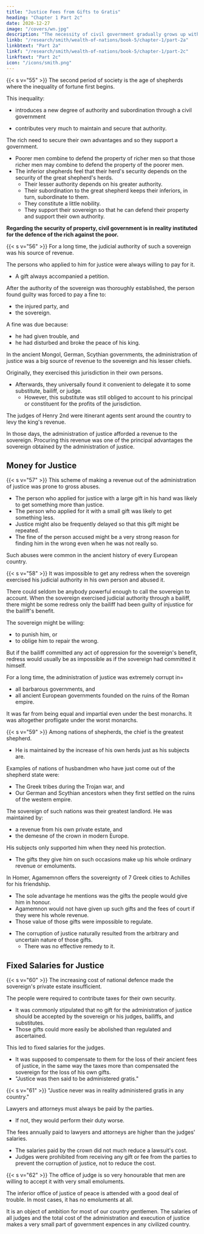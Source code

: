 ```yaml
---
title: "Justice Fees from Gifts to Gratis"
heading: "Chapter 1 Part 2c"
date: 2020-12-27
image: "/covers/wn.jpg"
description: "The necessity of civil government gradually grows up with the acquisition of valuable property"
linkb: "/research/smith/wealth-of-nations/book-5/chapter-1/part-2a"
linkbtext: "Part 2a"
linkf: "/research/smith/wealth-of-nations/book-5/chapter-1/part-2c"
linkftext: "Part 2c"
icon: "/icons/smith.png"
---
```



{{< s v="55" >}} The second period of society is the age of shepherds where the inequality of fortune first begins.

This inequality:
- introduces a new degree of authority and subordination through a civil government
<!-- It seems to do this naturally and independent of that necessity.
    The consideration of that necessity comes afterwards. -->
- contributes very much to maintain and secure that authority<!--  and subordination -->.

The rich need to <!--  are necessarily interested to support those who --> secure <!-- them in --> their own advantages and so they support a government.
- Poorer men combine to defend the property of richer men so that those richer men may combine to defend the property of the poorer men.
- The inferior shepherds feel that their herd's security depends on the security of the great shepherd's herds.
  - Their lesser authority depends on his greater authority.
  - Their subordination to the great shepherd keeps their inferiors, in turn, subordinate to them.
  - They constitute a little nobility.
  - They support their sovereign so that he can defend their property and support their own authority.

**Regarding the security of property, civil government is in reality instituted for the defence of the rich against the poor.**


{{< s v="56" >}} For a long time, the judicial authority of such a sovereign was his source of revenue.

The persons who applied to him for justice were always willing to pay for it.
- A gift always accompanied a petition.

After the authority of the sovereign was thoroughly established, the person found guilty was forced to pay a fine to:
- the injured party, and
- the sovereign.

A fine was due because:
- he had given trouble, and
- he had disturbed and broke the peace of his king.

In the ancient Mongol, German, Scythian governments, the administration of justice was a big source of revenue to the sovereign and his lesser chiefs.

Originally, they exercised this jurisdiction in their own persons.
- Afterwards, they universally found it convenient to delegate it to some substitute, bailiff, or judge.
  - However, this substitute was still obliged to account to his principal or constituent for the profits of the jurisdiction.

The judges of Henry 2nd were itinerant agents sent around the country to levy the king's revenue.

In those days, the administration of justice afforded a revenue to the sovereign.
Procuring this revenue was one of the principal advantages the sovereign obtained by the administration of justice.


## Money for Justice

{{< s v="57" >}} This scheme of making a revenue out of the administration of justice was prone to gross abuses.

- The person who applied for justice with a large gift in his hand was likely to get something more than justice.
- The person who applied for it with a small gift was likely to get something less.
- Justice might also be frequently delayed so that this gift might be repeated.
- The fine of the person accused might be a very strong reason for finding him in the wrong even when he was not really so.
    
Such abuses were common in the ancient history of every European country.


{{< s v="58" >}} It was impossible to get any redress when the sovereign exercised his judicial authority in his own person and abused it.

There could seldom be anybody powerful enough to call the sovereign to account.
When the sovereign exercised judicial authority through a bailiff, there might be some redress only the bailiff had been guilty of injustice for the bailiff's benefit.

The sovereign might be willing: 
- to punish him, or
- to oblige him to repair the wrong.

But if the bailiff committed any act of oppression for the sovereign's benefit, redress would usually be as impossible as if the sovereign had committed it himself.

For a long time, the administration of justice was extremely corrupt in= 
- all barbarous governments, and
- all ancient European governments founded on the ruins of the Roman empire.

It was far from being equal and impartial even under the best monarchs.
It was altogether profligate under the worst monarchs.


{{< s v="59" >}} Among nations of shepherds, the chief is the greatest shepherd.
- He is maintained by the increase of his own herds just as his subjects are.

Examples of nations of husbandmen who have just come out of the shepherd state were:
- The Greek tribes during the Trojan war, and
- Our German and Scythian ancestors when they first settled on the ruins of the western empire.

The sovereign of such nations was their greatest landlord. He was maintained by: 
- a revenue from his own private estate, and
- the demesne of the crown in modern Europe.

His subjects only supported him <!-- contributed to his support except --> when they need his protection.
- The gifts they give him on such occasions make up his whole ordinary revenue or emoluments.


In Homer, Agamemnon offers the sovereignty of 7 Greek cities to Achilles for his friendship.
- The sole advantage he mentions was the gifts the people would give him in honour.
- Agamemnon would not have given up such gifts and the fees of court if they were his whole revenue.
- Those value of those gifts were impossible to regulate. 
<!-- He might regulate and ascertain them.
But after they had been so regulated and ascertained, it was still very difficult or impossible to hinder him from extending those gifts beyond those regulations. -->
- The corruption of justice naturally resulted from the arbitrary and uncertain nature of those gifts.
  - There was no effective remedy to it.


## Fixed Salaries for Justice

{{< s v="60" >}} The increasing cost of national defence made the sovereign's private estate insufficient. 

The people were required to contribute taxes for their own security. 
- It was commonly stipulated that no gift for the administration of justice should be accepted by the sovereign or his judges, bailiffs, and substitutes.
- Those gifts could more easily be abolished than regulated and ascertained.

This led to fixed salaries for the judges.
- It was supposed to compensate to them for the loss of their ancient fees <!-- emoluments --> of justice, in the same way the taxes more than compensated the sovereign for the loss of his own gifts<!--  emoluments -->.
- "Justice was then said to be administered gratis."


{{< s v="61" >}} "Justice never was in reality administered gratis in any country."

Lawyers and attorneys must always be paid by the parties.
- If not, they would perform their duty worse.

The fees annually paid to lawyers and attorneys are higher than the judges' salaries.
- The salaries paid by the crown did not much reduce a lawsuit's cost.
- Judges were prohibited from receiving any gift or fee from the parties to prevent the corruption of justice, not to reduce the cost.



{{< s v="62" >}} The office of judge is so very honourable that men are willing to accept it with very small emoluments.

The inferior office of justice of peace is attended with a good deal of trouble.
In most cases, it has no emoluments at all.

It is an object of ambition for most of our country gentlemen.
The salaries of all judges and the total cost of the administration and execution of justice makes a very small part of government expences in any civilized country.
